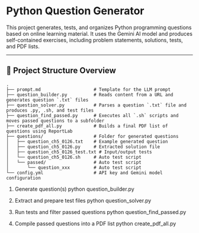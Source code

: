 # Python Question Generator

This project generates, tests, and organizes Python programming questions based on online learning material. It uses the Gemini AI model and produces self-contained exercises, including problem statements, solutions, tests, and PDF lists.

---

## 📂 Project Structure Overview

```plaintext
.
├── prompt.md                    # Template for the LLM prompt
├── question_builder.py          # Reads content from a URL and generates question `.txt` files
├── question_solver.py           # Parses a question `.txt` file and produces .py, .sh, and test files
├── question_find_passed.py      # Executes all `.sh` scripts and moves passed questions to a subfolder 
├── create_pdf_all.py            # Builds a final PDF list of questions using ReportLab
├── questions/                   # Folder for generated questions
│   ├── question_ch5_0126.txt    # Example generated question
│   ├── question_ch5_0126.py     # Extracted solution file
│   ├── question_ch5_0126_test.txt # Input/output tests
│   └── question_ch5_0126.sh     # Auto test script
│   └── passed/                  # Auto test script
│       └── question_xxx         # Auto test script
└── config.yml                   # API key and Gemini model configuration

```

1. Generate question(s)
python question_builder.py

2. Extract and prepare test files
python question_solver.py

3. Run tests and filter passed questions
python question_find_passed.py

4. Compile passed questions into a PDF list
python create_pdf_all.py

